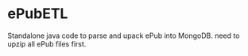 # ePubETL
Standalone java code to parse and upack ePub into MongoDB.
need to upzip all ePub files first. 
